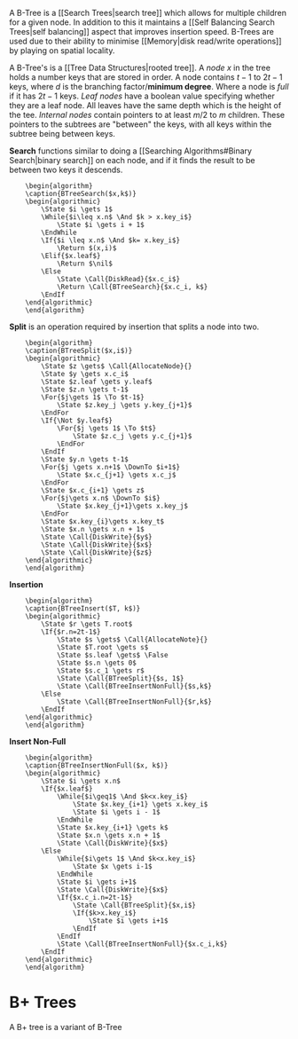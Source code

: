 A B-Tree is a  [[Search Trees|search tree]] which allows for multiple children for a given node. In addition to this it maintains a [[Self Balancing Search Trees|self balancing]] aspect that improves insertion speed. B-Trees are used due to their ability to minimise [[Memory|disk read/write operations]] by playing on spatial locality.

A B-Tree's is a [[Tree Data Structures|rooted tree]]. A *node* $x$ in the tree holds a number keys that are stored in order. A node contains $t-1$ to $2t-1$ keys, where $d$ is the branching factor/**minimum degree**. Where a node is *full* if it has $2t-1$ keys.  *Leaf nodes* have a boolean value specifying whether they are a leaf node. All leaves have the same depth which is the height of the tee. *Internal nodes* contain pointers to at least $m/2$ to $m$ children. These pointers to the subtrees are "between" the keys, with all keys within the subtree being between keys.

**Search** functions similar to doing a [[Searching Algorithms#Binary Search|binary search]] on each node, and if it finds the result to be between two keys it descends. 
```pseudo
	\begin{algorithm}
	\caption{BTreeSearch($x,k$)}
	\begin{algorithmic}
		\State $i \gets 1$
		\While{$i\leq x.n$ \And $k > x.key_i$}
			\State $i \gets i + 1$
        \EndWhile
        \If{$i \leq x.n$ \And $k= x.key_i$}
	        \Return $(x,i)$
		\Elif{$x.leaf$}
			\Return $\nil$
		\Else 
			\State \Call{DiskRead}{$x.c_i$}
			\Return \Call{BTreeSearch}{$x.c_i, k$}
        \EndIf
	\end{algorithmic}
	\end{algorithm}
```

**Split** is an operation required by insertion that splits a node into two.
```pseudo
	\begin{algorithm}
	\caption{BTreeSplit($x,i$)}
	\begin{algorithmic}
		\State $z \gets$ \Call{AllocateNode}{}
		\State $y \gets x.c_i$
		\State $z.leaf \gets y.leaf$
		\State $z.n \gets t-1$
		\For{$j\gets 1$ \To $t-1$}
			\State $z.key_j \gets y.key_{j+1}$
        \EndFor
        \If{\Not $y.leaf$}
	        \For{$j \gets 1$ \To $t$}
		        \State $z.c_j \gets y.c_{j+1}$
            \EndFor
        \EndIf
        \State $y.n \gets t-1$
		\For{$j \gets x.n+1$ \DownTo $i+1$}
			\State $x.c_{j+1} \gets x.c_j$
        \EndFor
		\State $x.c_{i+1} \gets z$
		\For{$j\gets x.n$ \DownTo $i$}
			\State $x.key_{j+1}\gets x.key_j$
        \EndFor
		\State $x.key_{i}\gets x.key_t$
		\State $x.n \gets x.n + 1$
		\State \Call{DiskWrite}{$y$}
		\State \Call{DiskWrite}{$x$}
		\State \Call{DiskWrite}{$z$}
	\end{algorithmic}
	\end{algorithm}
```


**Insertion** 
```pseudo
	\begin{algorithm}
	\caption{BTreeInsert($T, k$)}
	\begin{algorithmic}
		\State $r \gets T.root$
		\If{$r.n=2t-1$}
			\State $s \gets$ \Call{AllocateNote}{}
			\State $T.root \gets s$
			\State $s.leaf \gets$ \False
			\State $s.n \gets 0$
			\State $s.c_1 \gets r$
			\State \Call{BTreeSplit}{$s, 1$}
			\State \Call{BTreeInsertNonFull}{$s,k$}
		\Else
			\State \Call{BTreeInsertNonFull}{$r,k$}
        \EndIf
	\end{algorithmic}
	\end{algorithm}
```

**Insert Non-Full**
```pseudo
	\begin{algorithm}
	\caption{BTreeInsertNonFull($x, k$)}
	\begin{algorithmic}
		\State $i \gets x.n$
		\If{$x.leaf$}
			\While{$i\geq1$ \And $k<x.key_i$}
				\State $x.key_{i+1} \gets x.key_i$
				\State $i \gets i - 1$
            \EndWhile
			\State $x.key_{i+1} \gets k$
			\State $x.n \gets x.n + 1$
			\State \Call{DiskWrite}{$x$}
		\Else
			\While{$i\gets 1$ \And $k<x.key_i$}
				\State $x \gets i-1$
            \EndWhile
            \State $i \gets i+1$
			\State \Call{DiskWrite}{$x$}
			\If{$x.c_i.n=2t-1$}
				\State \Call{BTreeSplit}{$x,i$}
				\If{$k>x.key_i$}
					\State $i \gets i+1$
                \EndIf
            \EndIf
            \State \Call{BTreeInsertNonFull}{$x.c_i,k$}
        \EndIf
	\end{algorithmic}
	\end{algorithm}
```

# B+ Trees
A B+ tree is a variant of B-Tree